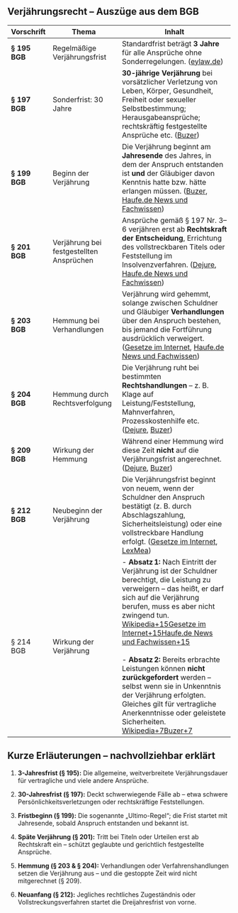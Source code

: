 
## Verjährungsrecht – Auszüge aus dem BGB

| Vorschrift    | Thema                                    | Inhalt                                                                                                                                                                                                                                                                                                                                                                                                                                                                                                                                                                                                                                                                           |
| ------------- | ---------------------------------------- | -------------------------------------------------------------------------------------------------------------------------------------------------------------------------------------------------------------------------------------------------------------------------------------------------------------------------------------------------------------------------------------------------------------------------------------------------------------------------------------------------------------------------------------------------------------------------------------------------------------------------------------------------------------------------------- |
| **§ 195 BGB** | Regelmäßige Verjährungsfrist             | Standardfrist beträgt **3 Jahre** für alle Ansprüche ohne Sonderregelungen. ([eylaw.de](https://www.eylaw.de/de_de/news/2024/wenn-die-zeit-abgelaufen-ist-grundsaetze-und-besonderheiten-der-verjaehrung?utm_source=chatgpt.com "Wenn die Zeit abgelaufen ist – Grundsätze und Besonderheiten der ..."))                                                                                                                                                                                                                                                                                                                                                                         |
| **§ 197 BGB** | Sonderfrist: 30 Jahre                    | **30-jährige Verjährung** bei vorsätzlicher Verletzung von Leben, Körper, Gesundheit, Freiheit oder sexueller Selbstbestimmung; Herausgabeansprüche; rechtskräftig festgestellte Ansprüche etc. ([Buzer](https://www.buzer.de/gesetz/6597/b17823.htm?utm_source=chatgpt.com "Abschnitt 5 BGB Verjährung Bürgerliches Gesetzbuch"))                                                                                                                                                                                                                                                                                                                                               |
| **§ 199 BGB** | Beginn der Verjährung                    | Die Verjährung beginnt am **Jahresende** des Jahres, in dem der Anspruch entstanden ist **und** der Gläubiger davon Kenntnis hatte bzw. hätte erlangen müssen. ([Buzer](https://www.buzer.de/gesetz/6597/b17823.htm?utm_source=chatgpt.com "Abschnitt 5 BGB Verjährung Bürgerliches Gesetzbuch"), [Haufe.de News und Fachwissen](https://www.haufe.de/id/beitrag/21-verjaehrung-b-uebersicht-ueber-einzelne-verjaehrungsfristen-HI14796107.html?utm_source=chatgpt.com "21 Verjährung / B. Übersicht über einzelne Verjährungsfristen"))                                                                                                                                         |
| **§ 201 BGB** | Verjährung bei festgestellten Ansprüchen | Ansprüche gemäß § 197 Nr. 3–6 verjähren erst ab **Rechtskraft der Entscheidung**, Errichtung des vollstreckbaren Titels oder Feststellung im Insolvenzverfahren. ([Dejure](https://dejure.org/gesetze/BGB/201.html?utm_source=chatgpt.com "201 BGB - Beginn der Verjährungsfrist von festgestellten Ansprüchen"), [Haufe.de News und Fachwissen](https://www.haufe.de/id/kommentar/pruettingwegenweinreich-bgb-kommentar-bgb-201-bgb-beginn-der-verjaehrungsfrist-von-festgestellten-anspruechen-HI16551948.html?utm_source=chatgpt.com "Prütting/Wegen/Weinreich, BGB - Kommentar, BGB § 201 BGB - Haufe"))                                                                     |
| **§ 203 BGB** | Hemmung bei Verhandlungen                | Verjährung wird gehemmt, solange zwischen Schuldner und Gläubiger **Verhandlungen** über den Anspruch bestehen, bis jemand die Fortführung ausdrücklich verweigert. ([Gesetze im Internet](https://www.gesetze-im-internet.de/bgb/__203.html?utm_source=chatgpt.com "§ 203 BGB - Einzelnorm"), [Haufe.de News und Fachwissen](https://www.haufe.de/recht/weitere-rechtsgebiete/wirtschaftsrecht/massnahmen-zur-rettung-von-forderungen/wie-kann-die-verjaehrung-verhindert-werden_210_146822.html?utm_source=chatgpt.com "Hemmung der Verjährung: §§ 203, 204 BGB \| Recht \| Haufe"))                                                                                           |
| **§ 204 BGB** | Hemmung durch Rechtsverfolgung           | Die Verjährung ruht bei bestimmten **Rechtshandlungen** – z. B. Klage auf Leistung/Feststellung, Mahnverfahren, Prozesskostenhilfe etc. ([Dejure](https://dejure.org/gesetze/BGB/204.html?utm_source=chatgpt.com "204 Hemmung der Verjährung durch Rechtsverfolgung"), [Buzer](https://www.buzer.de/204_BGB.htm?utm_source=chatgpt.com "§ 204 BGB Hemmung der Verjährung durch ..."))                                                                                                                                                                                                                                                                                            |
| **§ 209 BGB** | Wirkung der Hemmung                      | Während einer Hemmung wird diese Zeit **nicht** auf die Verjährungsfrist angerechnet. ([Dejure](https://dejure.org/gesetze/BGB/209.html?utm_source=chatgpt.com "209 BGB - Wirkung der Hemmung"), [Buzer](https://www.buzer.de/209_BGB.htm?utm_source=chatgpt.com "§ 209 BGB Wirkung der Hemmung Bürgerliches Gesetzbuch"))                                                                                                                                                                                                                                                                                                                                                       |
| **§ 212 BGB** | Neubeginn der Verjährung                 | Die Verjährungsfrist beginnt von neuem, wenn der Schuldner den Anspruch bestätigt (z. B. durch Abschlagszahlung, Sicherheitsleistung) oder eine vollstreckbare Handlung erfolgt. ([Gesetze im Internet](https://www.gesetze-im-internet.de/bgb/__212.html?utm_source=chatgpt.com "§ 212 BGB - Einzelnorm"), [LexMea](https://lexmea.de/en/gesetz/bgb/212?utm_source=chatgpt.com "212 Neubeginn der Verjährung - BGB"))                                                                                                                                                                                                                                                           |
| § 214 BGB     | Wirkung der Verjährung                   | - **Absatz 1:** Nach Eintritt der Verjährung ist der Schuldner berechtigt, die Leistung zu verweigern – das heißt, er darf sich auf die Verjährung berufen, muss es aber nicht zwingend tun.  <br>    [Wikipedia+15Gesetze im Internet+15Haufe.de News und Fachwissen+15](https://www.gesetze-im-internet.de/bgb/__214.html?utm_source=chatgpt.com)<br>    <br>- **Absatz 2:** Bereits erbrachte Leistungen können **nicht zurückgefordert** werden – selbst wenn sie in Unkenntnis der Verjährung erfolgten. Gleiches gilt für vertragliche Anerkenntnisse oder geleistete Sicherheiten.  <br>    [Wikipedia+7Buzer+7](https://www.buzer.de/214_BGB.htm?utm_source=chatgpt.com) |
## Kurze Erläuterungen – nachvollziehbar erklärt

1. **3-Jahresfrist (§ 195):** Die allgemeine, weitverbreitete Verjährungsdauer für vertragliche und viele andere Ansprüche.
    
2. **30-Jahresfrist (§ 197):** Deckt schwerwiegende Fälle ab – etwa schwere Persönlichkeitsverletzungen oder rechtskräftige Feststellungen.
    
3. **Fristbeginn (§ 199):** Die sogenannte „Ultimo-Regel“; die Frist startet mit Jahresende, sobald Anspruch entstanden und bekannt ist.
    
4. **Späte Verjährung (§ 201):** Tritt bei Titeln oder Urteilen erst ab Rechtskraft ein – schützt geglaubte und gerichtlich festgestellte Ansprüche.
    
5. **Hemmung (§ 203 & § 204):** Verhandlungen oder Verfahrenshandlungen setzen die Verjährung aus – und die gestoppte Zeit wird nicht mitgerechnet (§ 209).
    
6. **Neuanfang (§ 212):** Jegliches rechtliches Zugeständnis oder Vollstreckungsverfahren startet die Dreijahresfrist von vorne.